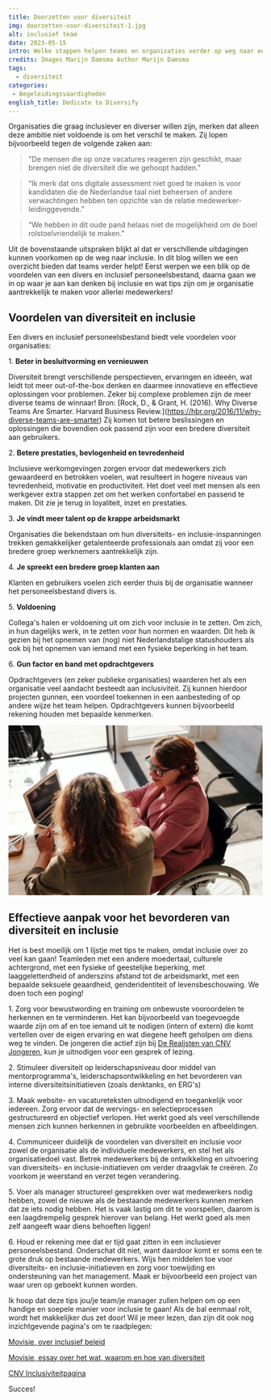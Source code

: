 ```yaml
---
title: Doorzetten voor diversiteit
img: doorzetten-voor-diversiteit-1.jpg
alt: inclusief team
date: 2023-05-15
intro: Welke stappen helpen teams en organisaties verder op weg naar een inclusief personeelsbestand? 
credits: Images Marijn Damsma Author Marijn Damsma
tags:
  - diversiteit
categories:
 - Begeleidingsvaardigheden
english_title: Dedicate to Diversify
---
```


Organisaties die graag inclusiever en diverser willen zijn, merken dat alleen deze ambitie niet voldoende is om het verschil te maken. Zij lopen bijvoorbeeld tegen de volgende zaken aan:

>"De mensen die op onze vacatures reageren zijn geschikt, maar brengen niet de diversiteit die we gehoopt hadden."

>“Ik merk dat ons digitale assessment niet goed te maken is voor kandidaten die de Nederlandse taal niet beheersen of andere verwachtingen hebben ten opzichte van de relatie medewerker-leidinggevende.”

> “We hebben in dit oude pand helaas niet de mogelijkheid om de boel rolstoelvriendelijk te maken.”

Uit de bovenstaande uitspraken blijkt al dat er verschillende uitdagingen kunnen voorkomen op de weg naar inclusie. In dit blog willen we een overzicht bieden dat teams verder helpt! Eerst werpen we een blik op de voordelen van een divers en inclusief personeelsbestand, daarna gaan we in op waar je aan kan denken bij inclusie en wat tips zijn om je organisatie aantrekkelijk te maken voor allerlei medewerkers!

## Voordelen van diversiteit en inclusie

Een divers en inclusief personeelsbestand biedt vele voordelen voor organisaties:

1\. **Beter in besluitvorming en vernieuwen**

Diversiteit brengt verschillende perspectieven, ervaringen en ideeën, wat leidt tot meer out-of-the-box denken en daarmee innovatieve en effectieve oplossingen voor problemen. Zeker bij complexe problemen zijn de meer diverse teams de winnaar! Bron: \[Rock, D., & Grant, H. (2016). Why Diverse Teams Are Smarter. Harvard Business Review.\](https://hbr.org/2016/11/why-diverse-teams-are-smarter) Zij komen tot betere beslissingen en oplossingen die bovendien ook passend zijn voor een bredere diversiteit aan gebruikers.

2\. **Betere prestaties, bevlogenheid en tevredenheid**

Inclusieve werkomgevingen zorgen ervoor dat medewerkers zich gewaardeerd en betrokken voelen, wat resulteert in hogere niveaus van tevredenheid, motivatie en productiviteit. Het doet veel met mensen als een werkgever extra stappen zet om het werken confortabel en passend te maken. Dit zie je terug in loyaliteit, inzet en prestaties.

3\. **Je vindt meer talent op de krappe arbeidsmarkt**

Organisaties die bekendstaan om hun diversiteits- en inclusie-inspanningen trekken gemakkelijker getalenteerde professionals aan omdat zij voor een bredere groep werknemers aantrekkelijk zijn.

4\. **Je spreekt een bredere groep klanten aan**

Klanten en gebruikers voelen zich eerder thuis bij de organisatie wanneer het personeelsbestand divers is.

5\. **Voldoening**

Collega's halen er voldoening uit om zich voor inclusie in te zetten. Om zich, in hun dagelijks werk, in te zetten voor hun normen en waarden. Dit heb ik gezien bij het opnemen van (nog) niet Nederlandstalige statushouders als ook bij het opnemen van iemand met een fysieke beperking in het team.

6\. **Gun factor en band met opdrachtgevers**

Opdrachtgevers (en zeker publieke organisaties) waarderen het als een organisatie veel aandacht besteedt aan inclusiviteit. Zij kunnen hierdoor projecten gunnen, een voordeel toekennen in een aanbesteding of op andere wijze het team helpen. Opdrachtgevers kunnen bijvoorbeeld rekening houden met bepaalde kenmerken.

![2 mensen met elkaar aan vergadertafel, 1 zit in een rolstoel](./doorzetten-voor-diversiteit-2.jpg)

## Effectieve aanpak voor het bevorderen van diversiteit en inclusie

Het is best moeilijk om 1 lijstje met tips te maken, omdat inclusie over zo veel kan gaan! Teamleden met een andere moedertaal, culturele achtergrond, met een fysieke of geestelijke beperking, met laaggeletterdheid of anderszins afstand tot de arbeidsmarkt, met een bepaalde seksuele geaardheid, genderidentiteit of levensbeschouwing. We doen toch een poging!


1\. Zorg voor bewustwording en training om onbewuste vooroordelen te herkennen en te verminderen. Het kan bijvoorbeeld van toegevoegde waarde zijn om af en toe iemand uit te nodigen (intern of extern) die komt vertellen over de eigen ervaring en wat diegene heeft geholpen om diens weg te vinden. De jongeren die actief zijn bij [De Realisten van CNV Jongeren](https://cnvjongeren.nl/inclusiviteit/realisten-academie-2-0-de-inclusie-makers/), kun je uitnodigen voor een gesprek of lezing.

2\. Stimuleer diversiteit op leiderschapsniveau door middel van mentorprogramma's, leiderschapsontwikkeling en het bevorderen van interne diversiteitsinitiatieven (zoals denktanks, en ERG's)

3\. Maak website- en vacatureteksten uitnodigend en toegankelijk voor iedereen. Zorg ervoor dat de wervings- en selectieprocessen gestructureerd en objectief verlopen. Het werkt goed als veel verschillende mensen zich kunnen herkennen in gebruikte voorbeelden en afbeeldingen. 

4\. Communiceer duidelijk de voordelen van diversiteit en inclusie voor zowel de organisatie als de individuele medewerkers, en stel het als organisatiedoel vast. Betrek medewerkers bij de ontwikkeling en uitvoering van diversiteits- en inclusie-initiatieven om verder draagvlak te creëren. Zo voorkom je weerstand en verzet tegen verandering.

5\. Voer als manager structureel gesprekken over wat medewerkers nodig hebben, zowel de nieuwe als de bestaande medewerkers kunnen merken dat ze iets nodig hebben. Het is vaak lastig om dit te voorspellen, daarom is een laagdrempelig gesprek hierover van belang. Het werkt goed als men zelf aangeeft waar diens behoeften liggen!

6\. Houd er rekening mee dat er tijd gaat zitten in een inclusiever personeelsbestand. Onderschat dit niet, want daardoor komt er soms een te grote druk op bestaande medewerkers. Wijs hen middelen toe voor diversiteits- en inclusie-initiatieven en zorg voor toewijding en ondersteuning van het management. Maak er bijvoorbeeld een project van waar uren op geboekt kunnen worden.

 Ik hoop dat deze tips jou/je team/je manager zullen helpen om op een handige en soepele manier voor inclusie te gaan! Als de bal eenmaal rolt, wordt het makkelijker dus zet door! Wil je meer lezen, dan zijn dit ook nog inzichtgevende pagina's om te raadplegen: 

 [Movisie, over inclusief beleid](https://www.movisie.nl/inclusief-beleid)

 [Movisie, essay over het wat, waarom en hoe van diversiteit](https://www.movisie.nl/publicatie/essay-inclusie-diversiteit-wat-waarom-hoe)
 
 [CNV Inclusiviteitpagina](https://cnvjongeren.nl/inclusiviteit/)

Succes!